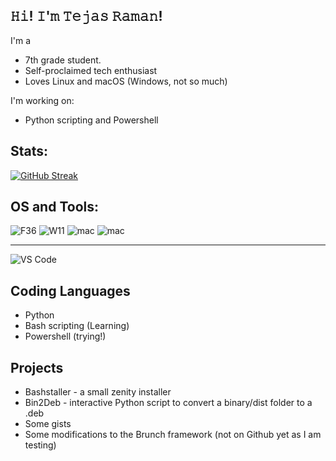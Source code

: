 
## 𝙷𝚒! 𝙸'𝚖 𝚃𝚎𝚓𝚊𝚜 𝚁𝚊𝚖𝚊𝚗! 

I'm a 
- 7th grade student.
- Self-proclaimed tech enthusiast
- Loves Linux and macOS (Windows, not so much)

I'm working on:
- Python scripting and Powershell


## Stats:
[![GitHub Streak](https://streak-stats.demolab.com?user=tejasraman&theme=gruvbox_duo&hide_border=true)](https://git.io/streak-stats)

## OS and Tools:
![F36](https://img.shields.io/badge/OS-Fedora%20KDE%2036-orange)
![W11](https://img.shields.io/badge/OS-Windows%2011-blueviolet)
![mac](https://img.shields.io/badge/OS-macOS%2010.15-red)
![mac](https://img.shields.io/badge/OS-macOS%2013-red)
<hr>

![VS Code](https://img.shields.io/badge/IDE-VSCode-%23007ACC?style=flat-square&logo=Visual-studio-code)


## Coding Languages
- Python
- Bash scripting (Learning)
- Powershell (trying!)

## Projects
- Bashstaller - a small zenity installer
- Bin2Deb - interactive Python script to convert a binary/dist folder to a .deb
- Some gists
- Some modifications to the Brunch framework (not on Github yet as I am testing)
